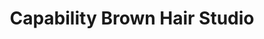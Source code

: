 ---
title: "Capability Brown Hair Studio"
url: /toronto/capability-brown-hair-studio/
shop: beauty
---